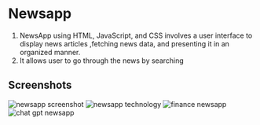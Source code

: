 # Newsapp
1. NewsApp using HTML, JavaScript, and CSS involves a user interface to display news articles ,fetching news data, and  presenting it in an organized manner.
3. It allows user to go through the news by searching
## Screenshots
![newsapp screenshot](https://github.com/madhvik12/Newsapp/assets/108217082/a3341051-7b70-4ad8-bdda-4bce06ecedaf)
![newsapp technology](https://github.com/madhvik12/Newsapp/assets/108217082/d0163773-a330-48b9-9f44-79fbf2ce4df1)
![finance newsapp](https://github.com/madhvik12/Newsapp/assets/108217082/fb7e3eb6-0885-4e41-821a-bb3ae02252c8)
![chat gpt newsapp](https://github.com/madhvik12/Newsapp/assets/108217082/8e7dd01e-81ff-48eb-91af-30d669f1eeec)
